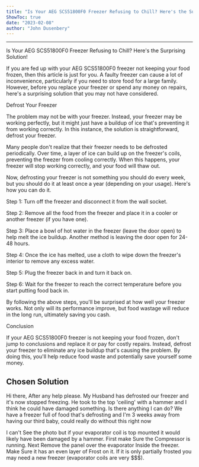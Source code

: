 ```yaml
---
title: "Is Your AEG SCS51800F0 Freezer Refusing to Chill? Here's the Surprising Solution!"
ShowToc: true 
date: "2023-02-08"
author: "John Dusenbery"
---
```

*****
Is Your AEG SCS51800F0 Freezer Refusing to Chill? Here's the Surprising Solution!

If you are fed up with your AEG SCS51800F0 freezer not keeping your food frozen, then this article is just for you. A faulty freezer can cause a lot of inconvenience, particularly if you need to store food for a large family. However, before you replace your freezer or spend any money on repairs, here's a surprising solution that you may not have considered.

Defrost Your Freezer

The problem may not be with your freezer. Instead, your freezer may be working perfectly, but it might just have a buildup of ice that's preventing it from working correctly. In this instance, the solution is straightforward, defrost your freezer.

Many people don't realize that their freezer needs to be defrosted periodically. Over time, a layer of ice can build up on the freezer's coils, preventing the freezer from cooling correctly. When this happens, your freezer will stop working correctly, and your food will thaw out.

Now, defrosting your freezer is not something you should do every week, but you should do it at least once a year (depending on your usage). Here's how you can do it.

Step 1: Turn off the freezer and disconnect it from the wall socket.

Step 2: Remove all the food from the freezer and place it in a cooler or another freezer (if you have one).

Step 3: Place a bowl of hot water in the freezer (leave the door open) to help melt the ice buildup. Another method is leaving the door open for 24-48 hours.

Step 4: Once the ice has melted, use a cloth to wipe down the freezer's interior to remove any excess water.

Step 5: Plug the freezer back in and turn it back on.

Step 6: Wait for the freezer to reach the correct temperature before you start putting food back in.

By following the above steps, you'll be surprised at how well your freezer works. Not only will its performance improve, but food wastage will reduce in the long run, ultimately saving you cash.

Conclusion

If your AEG SCS51800F0 freezer is not keeping your food frozen, don't jump to conclusions and replace it or pay for costly repairs. Instead, defrost your freezer to eliminate any ice buildup that's causing the problem. By doing this, you'll help reduce food waste and potentially save yourself some money.


## Chosen Solution
 Hi there,
After any help please. My Husband has defrosted our freezer and it's now stopped freezing. He took to the top 'ceiling' with a hammer and I think he could have damaged something. Is there anything I can do? We have a freezer full of food that's defrosting and I'm 3 weeks away from having our third baby, could really do without this right now

 I can't See the photo but if your evaporator coil is top mounted it would likely have been damaged by a hammer. First make Sure the Compressor is running. Next Remove the panel over the evaporator Inside the freezer. Make Sure it has an even layer of Frost on it. If it is only partially frosted you may need a new freezer (evaporator coils are very $$$).




